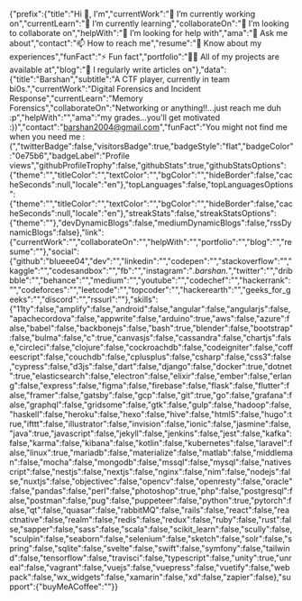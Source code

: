 {"prefix":{"title":"Hi 👋, I'm","currentWork":"🔭 I’m currently working on","currentLearn":"🌱 I’m currently learning","collaborateOn":"👯 I’m looking to collaborate on","helpWith":"🤝 I’m looking for help with","ama":"💬 Ask me about","contact":"📫 How to reach me","resume":"📄 Know about my experiences","funFact":"⚡ Fun fact","portfolio":"👨‍💻 All of my projects are available at","blog":"📝 I regularly write articles on"},"data":{"title":"Barshan","subtitle":"A CTF player, currently in team bi0s.","currentWork":"Digital Forensics and Incident Response","currentLearn":"Memory Forensics","collaborateOn":"Networking or anything!!...just reach me duh :p","helpWith":"","ama":"my grades...you'll get motivated :))","contact":"barshan2004@gmail.com","funFact":"You might not find me when you need me :(","twitterBadge":false,"visitorsBadge":true,"badgeStyle":"flat","badgeColor":"0e75b6","badgeLabel":"Profile views","githubProfileTrophy":false,"githubStats":true,"githubStatsOptions":{"theme":"","titleColor":"","textColor":"","bgColor":"","hideBorder":false,"cacheSeconds":null,"locale":"en"},"topLanguages":false,"topLanguagesOptions":{"theme":"","titleColor":"","textColor":"","bgColor":"","hideBorder":false,"cacheSeconds":null,"locale":"en"},"streakStats":false,"streakStatsOptions":{"theme":""},"devDynamicBlogs":false,"mediumDynamicBlogs":false,"rssDynamicBlogs":false},"link":{"currentWork":"","collaborateOn":"","helpWith":"","portfolio":"","blog":"","resume":""},"social":{"github":"blueee04","dev":"","linkedin":"","codepen":"","stackoverflow":"","kaggle":"","codesandbox":"","fb":"","instagram":"_.barshan._","twitter":"","dribbble":"","behance":"","medium":"","youtube":"","codechef":"","hackerrank":"","codeforces":"","leetcode":"","topcoder":"","hackerearth":"","geeks_for_geeks":"","discord":"","rssurl":""},"skills":{"11ty":false,"amplify":false,"android":false,"angular":false,"angularjs":false,"apachecordova":false,"appwrite":false,"arduino":true,"aws":false,"azure":false,"babel":false,"backbonejs":false,"bash":true,"blender":false,"bootstrap":false,"bulma":false,"c":true,"canvasjs":false,"cassandra":false,"chartjs":false,"circleci":false,"clojure":false,"cockroachdb":false,"codeigniter":false,"coffeescript":false,"couchdb":false,"cplusplus":false,"csharp":false,"css3":false,"cypress":false,"d3js":false,"dart":false,"django":false,"docker":true,"dotnet":true,"elasticsearch":false,"electron":false,"elixir":false,"ember":false,"erlang":false,"express":false,"figma":false,"firebase":false,"flask":false,"flutter":false,"framer":false,"gatsby":false,"gcp":false,"git":true,"go":false,"grafana":false,"graphql":false,"gridsome":false,"gtk":false,"gulp":false,"hadoop":false,"haskell":false,"heroku":false,"hexo":false,"hive":false,"html5":false,"hugo":true,"ifttt":false,"illustrator":false,"invision":false,"ionic":false,"jasmine":false,"java":true,"javascript":false,"jekyll":false,"jenkins":false,"jest":false,"kafka":false,"karma":false,"kibana":false,"kotlin":false,"kubernetes":false,"laravel":false,"linux":true,"mariadb":false,"materialize":false,"matlab":false,"middleman":false,"mocha":false,"mongodb":false,"mssql":false,"mysql":false,"nativescript":false,"nestjs":false,"nextjs":false,"nginx":false,"nim":false,"nodejs":false,"nuxtjs":false,"objectivec":false,"opencv":false,"openresty":false,"oracle":false,"pandas":false,"perl":false,"photoshop":true,"php":false,"postgresql":false,"postman":false,"pug":false,"puppeteer":false,"python":true,"pytorch":false,"qt":false,"quasar":false,"rabbitMQ":false,"rails":false,"react":false,"reactnative":false,"realm":false,"redis":false,"redux":false,"ruby":false,"rust":false,"sapper":false,"sass":false,"scala":false,"scikit_learn":false,"scully":false,"sculpin":false,"seaborn":false,"selenium":false,"sketch":false,"solr":false,"spring":false,"sqlite":false,"svelte":false,"swift":false,"symfony":false,"tailwind":false,"tensorflow":false,"travisci":false,"typescript":false,"unity":true,"unreal":false,"vagrant":false,"vuejs":false,"vuepress":false,"vuetify":false,"webpack":false,"wx_widgets":false,"xamarin":false,"xd":false,"zapier":false},"support":{"buyMeACoffee":""}}
